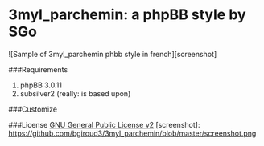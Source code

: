 # 3myl_parchemin: a phpBB style by SGo


![Sample of 3myl_parchemin phbb style in french][screenshot]

###Requirements

1. phpBB 3.0.11
2. subsilver2 (really: is based upon)

###Customize

###License
[GNU General Public License v2](http://opensource.org/licenses/GPL-2.0)
[screenshot]: https://github.com/bgiroud3/3myl_parchemin/blob/master/screenshot.png
